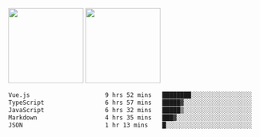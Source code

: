 <img src="https://github-readme-stats.vercel.app/api?username=Dream4ever&count_private=true&show_icons=true&theme=tokyonight" height="150" /> <img src="https://github-readme-stats.vercel.app/api/top-langs/?username=Dream4ever&count_private=true&show_icons=true&theme=tokyonight&langs_count=5&layout=compact" height="150" />

<!--START_SECTION:waka-->

```txt
Vue.js                     9 hrs 52 mins   ████████░░░░░░░░░░░░░░░░░   32.33 %
TypeScript                 6 hrs 57 mins   █████▓░░░░░░░░░░░░░░░░░░░   22.77 %
JavaScript                 6 hrs 32 mins   █████▒░░░░░░░░░░░░░░░░░░░   21.42 %
Markdown                   4 hrs 35 mins   ███▓░░░░░░░░░░░░░░░░░░░░░   15.03 %
JSON                       1 hr 13 mins    █░░░░░░░░░░░░░░░░░░░░░░░░   04.00 %
```

<!--END_SECTION:waka-->
